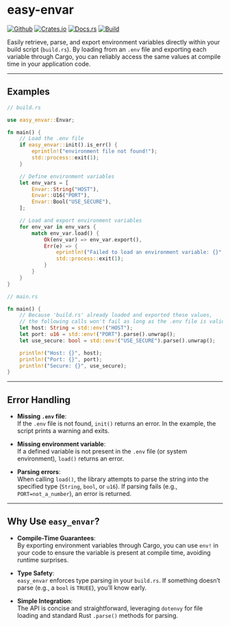# easy-envar

[![Github](https://img.shields.io/badge/github-foolkat/easy_envar-8da0cb?style=for-the-badge&labelColor=555555&logo=github)](https://github.com/foolkat/rust-easy-envar)
[![Crates.io](https://img.shields.io/crates/v/easy-envar.svg?style=for-the-badge&color=fc8d62&logo=rust)](https://crates.io/crates/easy_envar)
[![Docs.rs](https://img.shields.io/badge/docs.rs-easy_envar-66c2a5?style=for-the-badge&labelColor=555555&logo=docs.rs)](https://docs.rs/easy_envar)
[![Build](https://img.shields.io/github/actions/workflow/status/foolkat/rust-easy-envar/ci.yml?branch=main&style=for-the-badge)](https://github.com/foolkat/rust-easy-envar/actions?query=branch%3Amain)

Easily retrieve, parse, and export environment variables directly within your build script (`build.rs`).
By loading from an `.env` file and exporting each variable through Cargo, you can reliably access the same values at compile time in your application code.

---

## Examples

```rust
// build.rs

use easy_envar::Envar;

fn main() {
    // Load the .env file
    if easy_envar::init().is_err() {
        eprintln!("environment file not found!");
        std::process::exit(1);
    }

    // Define environment variables
    let env_vars = [
        Envar::String("HOST"),
        Envar::U16("PORT"),
        Envar::Bool("USE_SECURE"),
    ];

    // Load and export environment variables
    for env_var in env_vars {
        match env_var.load() {
            Ok(env_var) => env_var.export(),
            Err(e) => {
                eprintln!("Failed to load an environment variable: {}", e);
                std::process::exit(1);
            }
        }
    }
}
```

```rust
// main.rs

fn main() {
    // Because 'build.rs' already loaded and exported these values,
    // the following calls won't fail as long as the .env file is valid.
    let host: String = std::env!("HOST");
    let port: u16 = std::env!("PORT").parse().unwrap();
    let use_secure: bool = std::env!("USE_SECURE").parse().unwrap();

    println!("Host: {}", host);
    println!("Port: {}", port);
    println!("Secure: {}", use_secure);
}
```

---

## Error Handling

- **Missing `.env` file**:  
  If the `.env` file is not found, `init()` returns an error. In the example, the script prints a warning and exits.

- **Missing environment variable**:  
  If a defined variable is not present in the `.env` file (or system environment), `load()` returns an error.

- **Parsing errors**:  
  When calling `load()`, the library attempts to parse the string into the specified type (`String`, `bool`, or `u16`). If parsing fails (e.g., `PORT=not_a_number`), an error is returned.

---

## Why Use `easy_envar`?

- **Compile-Time Guarantees**:  
  By exporting environment variables through Cargo, you can use `env!` in your code to ensure the variable is present at compile time, avoiding runtime surprises.

- **Type Safety**:  
  `easy_envar` enforces type parsing in your `build.rs`. If something doesn’t parse (e.g., a `bool` is `TRUEE`), you’ll know early.

- **Simple Integration**:  
  The API is concise and straightforward, leveraging `dotenvy` for file loading and standard Rust `.parse()` methods for parsing.
